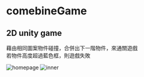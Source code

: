 # comebineGame
2D unity game
---
藉由相同圖案物件碰撞，合併出下一階物件，來通關遊戲  
若物件高度超過藍色框，則遊戲失敗  

![homepage](https://github.com/user-attachments/assets/d0f3dc05-57aa-43a7-8275-5733d967f581)
![inner](https://github.com/user-attachments/assets/808b5268-23a4-4e54-8d01-0e93f5f7231c)

